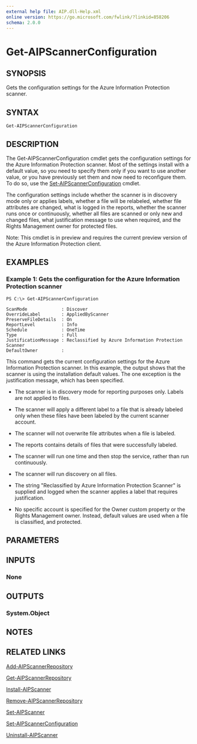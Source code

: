 ```yaml
---
external help file: AIP.dll-Help.xml
online version: https://go.microsoft.com/fwlink/?linkid=858206
schema: 2.0.0
---
```


# Get-AIPScannerConfiguration

## SYNOPSIS
Gets the configuration settings for the Azure Information Protection scanner.

## SYNTAX

```
Get-AIPScannerConfiguration
```

## DESCRIPTION
The Get-AIPScannerConfiguration cmdlet gets the configuration settings for the Azure Information Protection scanner. Most of the settings install with a default value, so you need to specify them only if you want to use another value, or you have previously set them and now need to reconfigure them. To do so, use the [Set-AIPScannerConfiguration](./Set-AIPScannerConfiguration.md) cmdlet. 

The configuration settings include whether the scanner is in discovery mode only or applies labels, whether a file will be relabeled, whether file attributes are changed, what is logged in the reports, whether the scanner runs once or continuously, whether all files are scanned or only new and changed files, what justification message to use when required, and the Rights Management owner for protected files.

Note: This cmdlet is in preview and requires the current preview version of the Azure Information Protection client.

## EXAMPLES

### Example 1: Gets the configuration for the Azure Information Protection scanner

```
PS C:\> Get-AIPScannerConfiguration

ScanMode             : Discover
OverrideLabel        : AppliedByScanner
PreserveFileDetails  : On
ReportLevel          : Info
Schedule             : OneTime
Type                 : Full
JustificationMessage : Reclassified by Azure Information Protection Scanner
DefaultOwner         :

```

This command gets the current configuration settings for the Azure Information Protection scanner. In this example, the output shows that the scanner is using the installation default values. The one exception is the justification message, which has been specified.

- The scanner is in discovery mode for reporting purposes only. Labels are not applied to files.

- The scanner will apply a different label to a file that is already labeled only when these files have been labeled by the current scanner account.

- The scanner will not overwrite file attributes when a file is labeled.

- The reports contains details of files that were successfully labeled.
 
- The scanner will run one time and then stop the service, rather than run continuously.

- The scanner will run discovery on all files.

- The string "Reclassified by Azure Information Protection Scanner" is supplied and logged when the scanner applies a label that requires justification.

- No specific account is specified for the Owner custom property or the Rights Management owner. Instead, default values are used when a file is classified, and protected.

## PARAMETERS

## INPUTS

### None


## OUTPUTS

### System.Object

## NOTES

## RELATED LINKS

[Add-AIPScannerRepository](./Add-AIPScannerRepository.md)

[Get-AIPScannerRepository](./Get-AIPScannerRepository.md)

[Install-AIPScanner](./Install-AIPScanner.md)

[Remove-AIPScannerRepository](./Remove-AIPScannerRepository.md)

[Set-AIPScanner](./Set-AIPScanner.md)

[Set-AIPScannerConfiguration](./Set-AIPScannerConfiguration.md)

[Uninstall-AIPScanner](./Uninstall-AIPScanner.md)
